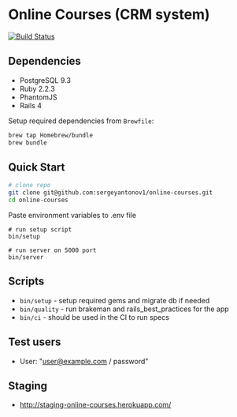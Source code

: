 # Online Courses (CRM system)

[![Build Status](https://semaphoreci.com/api/v1/sergeyantonov1/online-courses/branches/master/badge.svg)](https://semaphoreci.com/sergeyantonov1/online-courses)

## Dependencies

* PostgreSQL 9.3
* Ruby 2.2.3
* PhantomJS
* Rails 4

Setup required dependencies from `Brewfile`:
```bash
brew tap Homebrew/bundle
brew bundle
```

## Quick Start

```bash
# clone repo
git clone git@github.com:sergeyantonov1/online-courses.git
cd online-courses
```

Paste environment variables to .env file

```
# run setup script
bin/setup

# run server on 5000 port
bin/server
```

## Scripts

* `bin/setup` - setup required gems and migrate db if needed
* `bin/quality` - run brakeman and rails_best_practices for the app
* `bin/ci` - should be used in the CI to run specs

## Test users

  - User: "user@example.com / password"
  
## Staging

* http://staging-online-courses.herokuapp.com/
